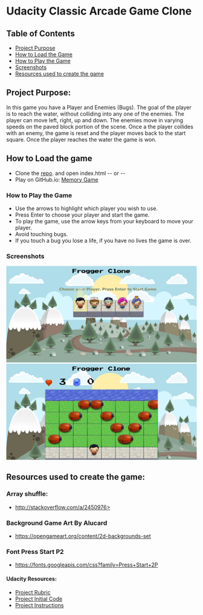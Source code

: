 # Udacity Classic Arcade Game Clone

## Table of Contents

* [Project Purpose](#project-purpose)
* [How to Load the Game](#how-to-load-the-game)
* [How to Play the Game](#how-to-load-the-game)
* [Screenshots](#screenshots)
* [Resources used to create the game](#resources-used-to-create-the-game)

## Project Purpose:

In this game you have a Player and Enemies (Bugs). The goal of the player is to reach the water, without colliding into any one of the enemies. The player can move left, right, up and down. The enemies move in varying speeds on the paved block portion of the scene. Once a the player collides with an enemy, the game is reset and the player moves back to the start square. Once the player reaches the water the game is won.

## How to Load the game

- Clone the [repo](https://github.com/sidneypp/arcade-game.git). and open index.html -- or --
- Play on GitHub.io: [Memory Game](https://sidneypp.github.io/arcade-game/)

### How to Play the Game

- Use the arrows to highlight which player you wish to use.
- Press Enter to choose your player and start the game.
- To play the game, use the arrow keys from your keyboard to move your player.
- Avoid touching bugs.
- If you touch a bug you lose a life, if you have no lives the game is over.

### Screenshots

![Start Screen](screenshots/start-screen.png "start screen") 
![Game in Play](screenshots/play.png "Game in play")

## Resources used to create the game:

### Array shuffle:

- http://stackoverflow.com/a/2450976>

### Background Game Art By Alucard

- <https://opengameart.org/content/2d-backgrounds-set>

### Font Press Start P2

- <https://fonts.googleapis.com/css?family=Press+Start+2P>

#### Udacity Resources:

- [Project Rubric](https://review.udacity.com/#!/projects/2696458597/rubric)
- [Project Initial Code](https://github.com/udacity/frontend-nanodegree-arcade-game)
- [Project Instructions](https://docs.google.com/document/d/1v01aScPjSWCCWQLIpFqvg3-vXLH2e8_SZQKC8jNO0Dc/pub?embedded=true)
